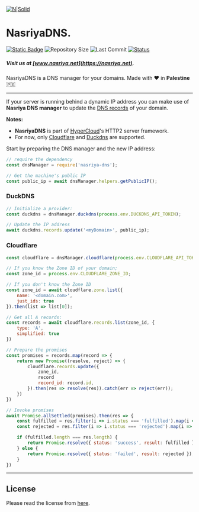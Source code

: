 [![N|Solid](https://static.wixstatic.com/media/72ffe6_da8d2142d49c42b29c96ba80c8a91a6c~mv2.png)](https://nasriya.net)
# NasriyaDNS.
[![Static Badge](https://img.shields.io/badge/license-Free_(Restricted)-blue)](https://github.com/nasriyasoftware/NasriyaDNS?tab=License-1-ov-file) ![Repository Size](https://img.shields.io/github/repo-size/nasriyasoftware/NasriyaDNS.svg) ![Last Commit](https://img.shields.io/github/last-commit/nasriyasoftware/NasriyaDNS.svg) [![Status](https://img.shields.io/badge/Status-Stable-green.svg)](link-to-your-status-page)
##### Visit us at [www.nasriya.net](https://nasriya.net).

NasriyaDNS is a DNS manager for your domains.
Made with ❤️ in **Palestine** 🇵🇸
___
If your server is running behind a dynamic IP address you can make use of **Nasriya DNS manager** to update the [DNS records](https://www.cloudflare.com/learning/dns/dns-records/) of your domain.

**Notes:**
- **NasriyaDNS** is part of [HyperCloud](https://github.com/nasriyasoftware/HyperCloud)'s HTTP2 server framework. 
- For now, only [Cloudflare](https://cloudflare.com) and [Duckdns](https://duckdns.org) are supported.

Start by preparing the DNS manager and the new IP address:
```js
// require the dependency
const dnsManager = require('nasriya-dns');

// Get the machine's public IP
const public_ip = await dnsManager.helpers.getPublicIP();
```

### DuckDNS
```js
// Initialize a provider:
const duckdns = dnsManager.duckdns(process.env.DUCKDNS_API_TOKEN);

// Update the IP address
await duckdns.records.update('<myDomain>', public_ip);
```

### Cloudflare
```js
const cloudflare = dnsManager.cloudflare(process.env.CLOUDFLARE_API_TOKEN);

// If you know the Zone ID of your domain;
const zone_id = process.env.CLOUDFLARE_ZONE_ID;

// If you don't know the Zone ID
const zone_id = await cloudflare.zone.list({
    name: '<domain.com>',
    just_ids: true
}).then(list => list[0]);

// Get all A records:
const records = await cloudflare.records.list(zone_id, {
    type: 'A',
    simplified: true
})

// Prepare the promises
const promises = records.map(record => {
    return new Promise((resolve, reject) => {
        cloudflare.records.update({
            zone_id,
            record
            record_id: record.id,
        }).then(res => resolve(res)).catch(err => reject(err));
    })
})

// Invoke promises
await Promise.allSettled(promises).then(res => {
    const fulfilled = res.filter(i => i.status === 'fulfilled').map(i => i.value);
    const rejected = res.filter(i => i.status === 'rejected').map(i => i.reason);

    if (fulfilled.length === res.length) {
        return Promise.resolve({ status: 'success', result: fulfilled });
    } else {
        return Promise.resolve({ status: 'failed', result: rejected });
    }
})
```
___
## License
Please read the license from [here](https://github.com/nasriyasoftware/NasriyaDNS?tab=License-1-ov-file).